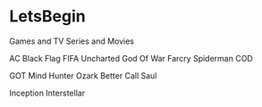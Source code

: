 # LetsBegin
Games and TV Series and Movies

 AC Black Flag
 FIFA
 Uncharted
 God Of War
 Farcry
 Spiderman 
 COD

GOT
Mind Hunter
Ozark
Better Call Saul


Inception
Interstellar
